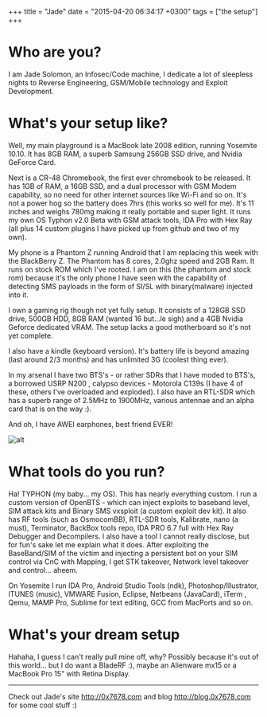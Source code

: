 +++
title = "Jade"
date = "2015-04-20 06:34:17 +0300"
tags = ["the setup"]
+++

# Who are you?

I am Jade Solomon, an Infosec/Code machine, I dedicate a lot of sleepless nights to Reverse Engineering, GSM/Mobile technology and Exploit Development.

<!--more-->

# What's your setup like?

Well, my main playground is a MacBook late 2008 edition, running Yosemite 10.10. It has 8GB RAM, a superb Samsung 256GB SSD drive, and Nvidia GeForce Card.

Next is a CR-48 Chromebook, the first ever chromebook to be released. It has 1GB of RAM, a 16GB SSD, and a dual processor with GSM Modem capability, so no need for other internet sources like Wi-Fi and so on. It's not a power hog so the battery does 7hrs (this works so well for me). It's 11 inches and weighs 780mg making it really portable and super light. It runs my own OS Typhon v2.0 Beta with GSM attack tools, IDA Pro with Hex Ray (all plus 14 custom plugins I have picked up from github and two of my own). 

My phone is a Phantom Z running Android that I am replacing this week with the BlackBerry Z. The Phantom has 8 cores, 2.0ghz speed and 2GB Ram. It runs on stock ROM which I've rooted. I am on this (the phantom and stock rom) because it's the only phone I have seen with the capability of detecting SMS payloads in the form of SI/SL with binary(malware) injected into it.


I own a gaming rig though not yet fully setup. It consists of a 128GB SSD drive, 500GB HDD, 8GB RAM (wanted 16 but...le sigh) and a 4GB Nvidia Geforce dedicated VRAM. The setup lacks a good motherboard so it's not yet complete.

I also have a kindle (keyboard version). It's battery life is beyond amazing (last around 2/3 months) and has unlimited 3G (coolest thing ever).

In my arsenal I have two BTS's - or rather SDRs that I have moded to BTS's, a borrowed USRP N200 , calypso devices - Motorola C139s (I have 4 of these, others I've overloaded and exploded). I also have an RTL-SDR which has a superb range of 2.5MHz to 1900MHz, various antennae and an alpha card that is on the way :).

And oh, I have AWEI earphones, best friend EVER!

![alt](/images/jade_setup.jpg)

# What tools do you run?

Ha! TYPHON (my baby... my OS). This has nearly everything custom. 
I run a custom version of OpenBTS - which can inject exploits to baseband level, SIM attack kits and Binary SMS vxsploit (a custom exploit dev kit).
It also has RF tools (such as OsmocomBB), RTL-SDR tools, Kalibrate, nano (a must), Terminator, BackBox tools repo, IDA PRO 6.7 full with Hex Ray Debugger and Decompilers.
I also have a tool I cannot really disclose, but for fun's sake let me explain what it does. After exploiting the BaseBand/SIM of the victim and injecting a persistent bot on your SIM control via CnC with Mapping, I get STK takeover, Network level takeover and control... aheem.

On Yosemite I run IDA Pro, Android Studio Tools (ndk), Photoshop/Illustrator, ITUNES (music), VMWARE Fusion, Eclipse, Netbeans (JavaCard), iTerm , Qemu, MAMP Pro, Sublime for text editing, GCC from MacPorts and so on.


# What's your dream setup

Hahaha, I guess I can't really pull mine off, why? Possibly because it's out of this world... but I do want a BladeRF :), maybe an Alienware mx15 or a MacBook Pro 15" with Retina Display.   

---

Check out Jade's site http://0x7678.com and blog http://blog.0x7678.com for some cool stuff :)
